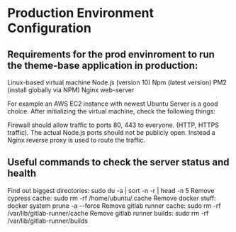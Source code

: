 # Production Environment Configuration

## Requirements for the prod envinroment to run the theme-base application in production:

Linux-based virtual machine
Node.js (version 10)
Npm (latest version)
PM2 (install globally via NPM)
Nginx web-server

For example an AWS EC2 instance with newest Ubuntu Server is a good choice. After initializing the virtual machine, check the following things:

Firewall should allow traffic to ports 80, 443 to everyone. (HTTP, HTTPS traffic).
The actual Node.js ports should not be publicly open. Instead a Nginx reverse proxy is used to route the traffic.

## Useful commands to check the server status and health

Find out biggest directories: sudo du -a | sort -n -r | head -n 5
Remove cypress cache: sudo rm -rf /home/ubuntu/.cache
Remove docker stuff: docker system prune -a --force
Remove gitlab runner cache: sudo rm -rf /var/lib/gitlab-runner/cache
Remove gitlab runner builds: sudo rm -rf /var/lib/gitlab-runner/builds
